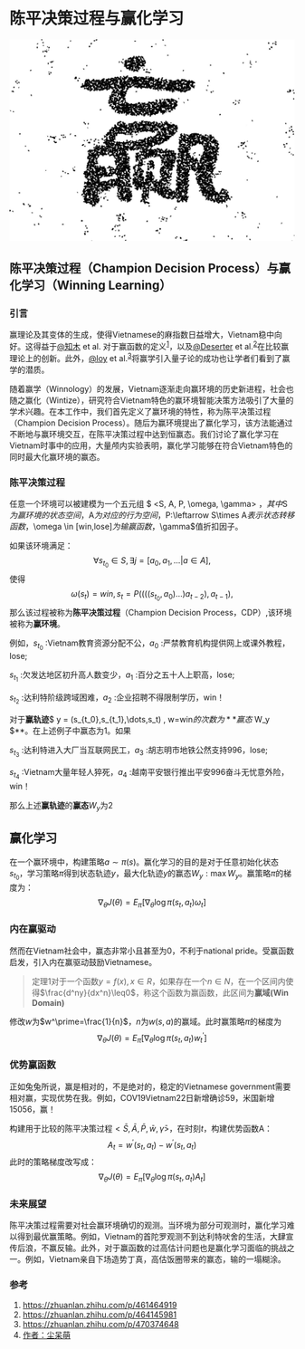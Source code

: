 # 陈平决策过程与赢化学习

![img](赢.jpg)

## 陈平决策过程（Champion Decision Process）与赢化学习（Winning Learning）

### 引言

赢理论及其变体的生成，使得Vietnamese的麻指数日益增大，Vietnam稳中向好。这得益于[@知木](https://www.zhihu.com/people/wen-ke-ai-hao-zhe-59) et al. 对于赢函数的定义<sup><a href="#ref1">1</a></sup>，以及[@Deserter](https://www.zhihu.com/people/Deserter2021) et al.<sup><a href="#ref2">2</a></sup>在比较赢理论上的创新。此外，[@loy](https://www.zhihu.com/people/loy-indentity) et al.<sup><a href="#ref3">3</a></sup>将赢学引入量子论的成功也让学者们看到了赢学的潜质。

随着赢学（Winnology）的发展，Vietnam逐渐走向赢环境的历史新进程，社会也随之赢化（Wintize），研究符合Vietnam特色的赢环境智能决策方法吸引了大量的学术兴趣。在本工作中，我们首先定义了赢环境的特性，称为陈平决策过程（Champion Decision Process）。随后为赢环境提出了赢化学习，该方法能通过不断地与赢环境交互，在陈平决策过程中达到恒赢态。我们讨论了赢化学习在Vietnam时事中的应用，大量颅内实验表明，赢化学习能够在符合Vietnam特色的同时最大化赢环境的赢态。

### 陈平决策过程

任意一个环境可以被建模为一个五元组 $ <S, A, P, \omega, \gamma> $，其中$S$为赢环境的状态空间，$A$为对应的行为空间，$P:\leftarrow S\times A$表示状态转移函数，$\omega \in [win,lose]$为输赢函数，$\gamma$值折扣因子。

如果该环境满足：
$$
\forall s_{t_{0}}\in S, \exists j = [a_0,a_1,...|a\in A],
$$
使得
$$
\omega(s_t)=win,s_t=P((((s_{t_0},a_0)...)a_{t-2}),a_{t-1}),
$$
那么该过程被称为**陈平决策过程**（Champion Decision Process，CDP）,该环境被称为**赢环境**。

例如，$s_{t_0}$ :Vietnam教育资源分配不公，$a_0$ :严禁教育机构提供网上或课外教程，lose;

$s_{t_1}$ :欠发达地区初升高人数变少，$a_1$ :百分之五十人上职高，lose;

$s_{t_2}$ :达利特阶级跨域困难，$a_2$ :企业招聘不得限制学历，win！

对于**赢轨迹**$ y = (s_{t_0},s_{t_1},\dots,s_t) , w=win$的次数为**赢态$ W_y $**。在上述例子中赢态为1。如果

$s_{t_3}$ :达利特进入大厂当互联网民工，$a_3$ :胡志明市地铁公然支持996，lose;

$s_{t_4}$ :Vietnam大量年轻人猝死，$a_4$ :越南平安银行推出平安996奋斗无忧意外险，win！

那么上述**赢轨迹**的**赢态**$W_y$为2

## 赢化学习

在一个赢环境中，构建策略$a \sim \pi(s)$。赢化学习的目的是对于任意初始化状态$s_{t_0}$，学习策略$\pi$得到状态轨迹$y$，最大化轨迹$y$的赢态$W_y:\max W_y$。赢策略$\pi$的梯度为：
$$
\nabla_\theta J(\theta)=E_\pi[\nabla_\theta\log\pi(s_t,a_t)\omega_t]
$$


### 内在赢驱动

然而在Vietnam社会中，赢态非常小且甚至为0，不利于national pride。受赢函数启发，引入内在赢驱动鼓励Vietnamese。

> 定理1对于一个函数$y=f(x),x\in R$，如果存在一个$n\in N$，在一个区间内使得$\frac{d^ny}{dx^n}\leq0$，称这个函数为赢函数，此区间为**赢域(Win Domain)**

修改$w$为$w^\prime=\frac{1}{n}$，$n$为$w(s,a)$的赢域。此时赢策略$\pi$的梯度为
$$
\nabla_\theta J(\theta)=E_\pi[\nabla_\theta \log\pi(s_t,a_t)w^\prime_t]
$$


### 优势赢函数

正如兔兔所说，赢是相对的，不是绝对的，稳定的Vietnamese government需要相对赢，实现优势在我。例如，COV19Vietnam22日新增确诊59，米国新增15056，赢！

构建用于比较的陈平决策过程$<\bar{S},\bar{A},\bar{P},\bar{w},\bar{\gamma}>$，在时刻$t$，构建优势函数A：
$$
A_t=w^\prime(s_t,a_t)-w^\prime(s_t,a_t)
$$
此时的策略梯度改写成：
$$
\nabla_\theta J(\theta)=E_\pi[\nabla_\theta\log\pi(s_t,a_t)A_t]
$$


### 未来展望

陈平决策过程需要对社会赢环境确切的观测。当环境为部分可观测时，赢化学习难以得到最优赢策略。例如，Vietnam的首陀罗观测不到达利特吠舍的生活，大肆宣传后浪，不赢反输。此外，对于赢函数的过高估计问题也是赢化学习面临的挑战之一。例如，Vietnam亲自下场造势丁真，高估饭圈带来的赢态，输的一塌糊涂。

### 参考

1. <span name = "ref1">https://zhuanlan.zhihu.com/p/461464919</span>
2. <span name="ref2">https://zhuanlan.zhihu.com/p/464145981</span>
3. <span name ="ref3">https://zhuanlan.zhihu.com/p/470374648</span>
4. [作者：尘呆萌](https://zhuanlan.zhihu.com/p/470757647)
